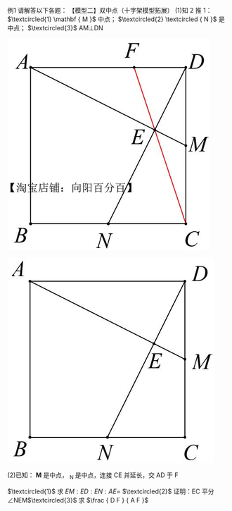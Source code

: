 例1 请解答以下各题： 【模型二】双中点（十字架模型拓展）
(1)知 2 推 1： $\textcircled{1} \mathbf { M }$ 中点； $\textcircled{2} \textcircled { N }$ 是中点； $\textcircled{3}$ AM⊥DN

![](<../../qs_image_DB/专题1-5_正方形基本型·母题溯源（解析版）_/de8e6d64dfbbda6fb9e7eeb826245045181a2ca5869b3e3d2882113d90d6bba5.jpg>)

![](<../../qs_image_DB/专题1-5_正方形基本型·母题溯源（解析版）_/4a0f016ea9165484516387af26ebcb49193b6fb269dac11b3ace897ee9a851da.jpg>)

(2)已知： $\mathbf { M }$ 是中点， $_ \mathrm { N }$ 是中点，连接 CE 并延长，交 AD 于 F

$\textcircled{1}$ 求 $E M : E D : E N : A E =$ $\textcircled{2}$ 证明：EC 平分∠NEM$\textcircled{3}$ 求 $\frac { D F } { A F }$
